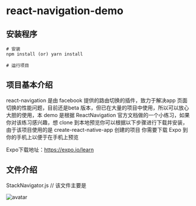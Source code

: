 # react-navigation-demo

## 安装程序
```
# 安装
npm install (or) yarn install

# 运行项目
```
## 项目基本介绍
react-navigation 是由 facebook 提供的路由切换的插件，致力于解决app 页面切换的性能问题，目前还是beta 版本，但已在大量的项目中使用，所以可以放心大胆的使用，本 demo 是根据 ReactNavigation 官方文档做的一个小练习，如果你对该练习感兴趣，想 clone 到本地预览你可以根据以下步骤进行下载并安装，由于该项目使用的是 create-react-native-app 创建的项目 你需要下载 Expo 到你的手机上以便于在手机上预览

Expo下载地址：https://expo.io/learn

## 文件介绍

StackNavigator.js // 该文件主要是

![avatar](http://baidu.com/pic/doge.png)
